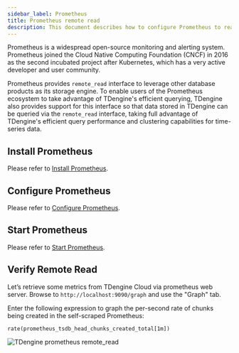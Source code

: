 ```yaml
---
sidebar_label: Prometheus
title: Prometheus remote read
description: This document describes how to configure Prometheus to read data from TDengine Cloud.
---
```


Prometheus is a widespread open-source monitoring and alerting system. Prometheus joined the Cloud Native Computing Foundation (CNCF) in 2016 as the second incubated project after Kubernetes, which has a very active developer and user community.

Prometheus provides `remote_read` interface to leverage other database products as its storage engine. To enable users of the Prometheus ecosystem to take advantage of TDengine's efficient querying, TDengine also provides support for this interface so that data stored in TDengine can be queried via the `remote_read` interface, taking full advantage of TDengine's efficient query performance and clustering capabilities for time-series data.

## Install Prometheus

Please refer to [Install Prometheus](../../data-in/dca/prometheus/#install-prometheus).

## Configure Prometheus

Please refer to [Configure Prometheus](../../data-in/dca/prometheus/#configure-prometheus).

## Start Prometheus

Please refer to [Start Prometheus](../../data-in/dca/prometheus/#configure-prometheus).

## Verify Remote Read

Let’s retrieve some metrics from TDengine Cloud via prometheus web server. Browse to `http://localhost:9090/graph` and use the "Graph" tab.

Enter the following expression to graph the per-second rate of chunks being created in the self-scraped Prometheus:

```text
rate(prometheus_tsdb_head_chunks_created_total[1m])
```

![TDengine prometheus remote_read](prometheus_read.webp)
